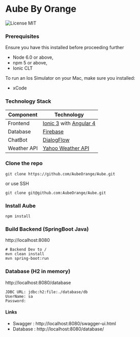 # Aube By Orange
![License MIT](https://img.shields.io/badge/license-MIT-blue.svg)

### Prerequisites
Ensure you have this installed before proceeding further
- Node 6.0 or above,  
- npm 5 or above,   
- Ionic CLT

To run an Ios Simulator on your Mac, make sure you installed:
- xCode


### Technology Stack
Component         | Technology
---               | ---
Frontend          | [Ionic 3](https://ionicframework.com) with [Angular 4](https://angular.io/)
Database| [Firebase](https://firebase.google.com/)
ChatBot     | [DialogFlow](https://dialogflow.com/)
Weather API      | [Yahoo Weather API](https://developer.yahoo.com/weather/)
 
### Clone the repo
```
git clone https://github.com/AubeOrange/Aube.git
```
or use SSH

```
git clone git@github.com:AubeOrange/Aube.git
```

### Install Aube
```
npm install
```

### Build Backend (SpringBoot Java)
http://localhost:8080
```
# Backend Dev to /
mvn clean install
mvn spring-boot:run
```


### Database (H2 in memory)
http://localhost:8080/database
```
JDBC URL: jdbc:h2:file:./database/db
UserName: sa
Password: 
```

#### Links 

- Swagger : http://localhost:8080/swagger-ui.html
- Database : http://localhost:8080/database/
